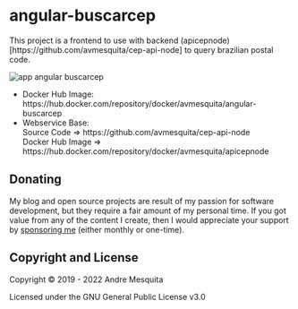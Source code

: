# angular-buscarcep

<p>
   This project is a frontend to use with backend (apicepnode)[https://github.com/avmesquita/cep-api-node] to query brazilian postal code.
</p>


![app angular buscarcep](https://www.andremesquita.com/wp-content/uploads/2020/07/app-buscarcep.png)


  <ul>
    <li>
	   Docker Hub Image:<br>
       https://hub.docker.com/repository/docker/avmesquita/angular-buscarcep
	  </li>

   <li>
	   Webservice Base:<br>
       Source Code => https://github.com/avmesquita/cep-api-node<br>
	   Docker Hub Image => https://hub.docker.com/repository/docker/avmesquita/apicepnode
	</li>
 </ul>

## Donating

My blog and open source projects are result of my passion for software development, but they require a fair amount of my personal time. If you got value from any of the content I create, then I would appreciate your support by [sponsoring me](https://github.com/sponsors/avmesquita) (either monthly or one-time).

## Copyright and License

Copyright © 2019 - 2022 Andre Mesquita

Licensed under the GNU General Public License v3.0
